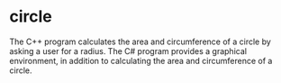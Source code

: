 # circle
The C++ program calculates the area and circumference of a circle by asking a user for a radius.
The C# program provides a graphical environment, in addition to calculating the area and circumference of a circle.
